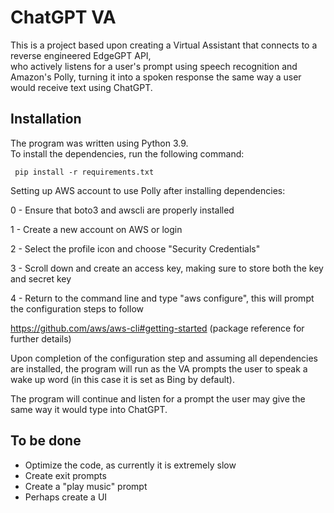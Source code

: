 # ChatGPT VA

This is a project based upon creating a Virtual Assistant that connects to a reverse engineered EdgeGPT API,  
who actively listens for a user's prompt using speech recognition and Amazon's Polly, turning it into a spoken response the same way a user would receive text using ChatGPT. 

## Installation

The program was written using Python 3.9.  
To install the dependencies, run the following command:  

```
 pip install -r requirements.txt  
```

Setting up AWS account to use Polly after installing dependencies:  

0 - Ensure that boto3 and awscli are properly installed  

1 - Create a new account on AWS or login  

2 - Select the profile icon and choose "Security Credentials"  

3 - Scroll down and create an access key, making sure to store both the key and secret key  

4 - Return to the command line and type "aws configure", this will prompt the configuration steps to follow  

https://github.com/aws/aws-cli#getting-started (package reference for further details)  

Upon completion of the configuration step and assuming all dependencies are installed, the program will run as the VA prompts the user to speak a wake up word (in this case it is set as Bing by default).  

The program will continue and listen for a prompt the user may give the same way it would type into ChatGPT.  

## To be done

- Optimize the code, as currently it is extremely slow
- Create exit prompts
- Create a "play music" prompt
- Perhaps create a UI




